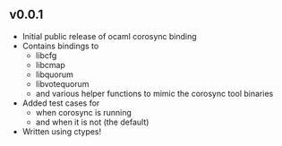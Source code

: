 ## v0.0.1

- Initial public release of ocaml corosync binding
- Contains bindings to
  - libcfg
  - libcmap
  - libquorum
  - libvotequorum
  - and various helper functions to mimic the corosync tool binaries
- Added test cases for
  - when corosync is running
  - and when it is not (the default)
- Written using ctypes!
